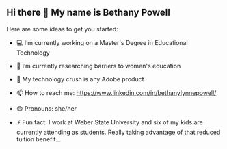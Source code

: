 ## Hi there 👋 My name is Bethany Powell

<!--
**bethany-powell144/bethany-powell144** is a ✨ _special_ ✨ repository because its `README.md` (this file) appears on your GitHub profile.-->

Here are some ideas to get you started:

- 💻 I’m currently working on a Master's Degree in Educational Technology
- 📝 I’m currently researching barriers to women's education
- 💙 My technology crush is any Adobe product
- 📫 How to reach me: https://www.linkedin.com/in/bethanylynnepowell/
- 😄 Pronouns: she/her  
- ⚡ Fun fact: I work at Weber State University and six of my kids are currently attending as students. Really taking advantage of that reduced tuition benefit...

  <!--- 👯 I’m looking to collaborate on ...
- 🤔 I’m looking for help with ...
- 💬 Ask me about ...-->

